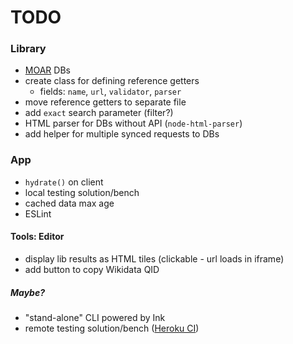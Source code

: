 # TODO

### Library
* [MOAR](https://www.urbandictionary.com/define.php?term=moar) DBs 
* create class for defining reference getters
    * fields: `name`, `url`, `validator`, `parser`
* move reference getters to separate file
* add `exact` search parameter (filter?)
* HTML parser for DBs without API (`node-html-parser`)
* add helper for multiple synced requests to DBs 

### App
* `hydrate()` on client
* local testing solution/bench
* cached data max age
* ESLint

#### Tools: Editor
* display lib results as HTML tiles (clickable - url loads in iframe)
* add button to copy Wikidata QID

##### Maybe?

* "stand-alone" CLI powered by Ink
* remote testing solution/bench ([Heroku CI](https://devcenter.heroku.com/articles/heroku-ci#configuration-using-app-json))
